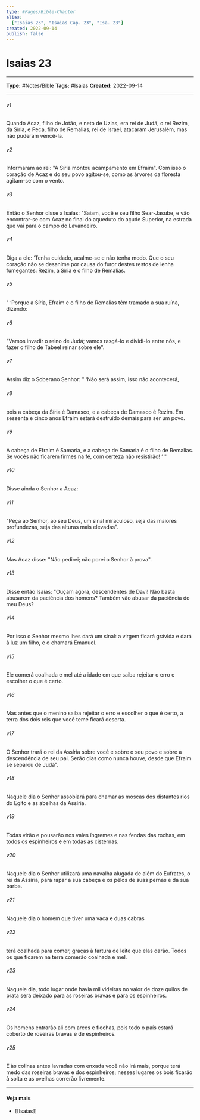 ```yaml
---
type: #Pages/Bible-Chapter
alias:
  ["Isaias 23", "Isaias Cap. 23", "Isa. 23"]
created: 2022-09-14
publish: false
---
```


# Isaias 23

---

**Type:** #Notes/Bible
**Tags:** #Isaias
**Created:** 2022-09-14

---

###### v1
Quando Acaz, filho de Jotão, e neto de Uzias, era rei de Judá, o rei Rezim, da Síria, e Peca, filho de Remalias, rei de Israel, atacaram Jerusalém, mas não puderam vencê-la.
###### v2
Informaram ao rei: "A Síria montou acampamento em Efraim". Com isso o coração de Acaz e do seu povo agitou-se, como as árvores da floresta agitam-se com o vento.
###### v3
Então o Senhor disse a Isaías: "Saiam, você e seu filho Sear-Jasube, e vão encontrar-se com Acaz no final do aqueduto do açude Superior, na estrada que vai para o campo do Lavandeiro.
###### v4
Diga a ele: ‘Tenha cuidado, acalme-se e não tenha medo. Que o seu coração não se desanime por causa do furor destes restos de lenha fumegantes: Rezim, a Síria e o filho de Remalias.
###### v5
" ‘Porque a Síria, Efraim e o filho de Remalias têm tramado a sua ruína, dizendo:
###### v6
"Vamos invadir o reino de Judá; vamos rasgá-lo e dividi-lo entre nós, e fazer o filho de Tabeel reinar sobre ele".
###### v7
Assim diz o Soberano Senhor: " ‘Não será assim, isso não acontecerá,
###### v8
pois a cabeça da Síria é Damasco, e a cabeça de Damasco é Rezim. Em sessenta e cinco anos Efraim estará destruído demais para ser um povo.
###### v9
A cabeça de Efraim é Samaria, e a cabeça de Samaria é o filho de Remalias. Se vocês não ficarem firmes na fé, com certeza não resistirão! ’ "
###### v10
Disse ainda o Senhor a Acaz:
###### v11
"Peça ao Senhor, ao seu Deus, um sinal miraculoso, seja das maiores profundezas, seja das alturas mais elevadas".
###### v12
Mas Acaz disse: "Não pedirei; não porei o Senhor à prova".
###### v13
Disse então Isaías: "Ouçam agora, descendentes de Davi! Não basta abusarem da paciência dos homens? Também vão abusar da paciência do meu Deus?
###### v14
Por isso o Senhor mesmo lhes dará um sinal: a virgem ficará grávida e dará à luz um filho, e o chamará Emanuel.
###### v15
Ele comerá coalhada e mel até a idade em que saiba rejeitar o erro e escolher o que é certo.
###### v16
Mas antes que o menino saiba rejeitar o erro e escolher o que é certo, a terra dos dois reis que você teme ficará deserta.
###### v17
O Senhor trará o rei da Assíria sobre você e sobre o seu povo e sobre a descendência de seu pai. Serão dias como nunca houve, desde que Efraim se separou de Judá".
###### v18
Naquele dia o Senhor assobiará para chamar as moscas dos distantes rios do Egito e as abelhas da Assíria.
###### v19
Todas virão e pousarão nos vales íngremes e nas fendas das rochas, em todos os espinheiros e em todas as cisternas.
###### v20
Naquele dia o Senhor utilizará uma navalha alugada de além do Eufrates, o rei da Assíria, para rapar a sua cabeça e os pêlos de suas pernas e da sua barba.
###### v21
Naquele dia o homem que tiver uma vaca e duas cabras
###### v22
terá coalhada para comer, graças à fartura de leite que elas darão. Todos os que ficarem na terra comerão coalhada e mel.
###### v23
Naquele dia, todo lugar onde havia mil videiras no valor de doze quilos de prata será deixado para as roseiras bravas e para os espinheiros.
###### v24
Os homens entrarão ali com arcos e flechas, pois todo o país estará coberto de roseiras bravas e de espinheiros.
###### v25
E às colinas antes lavradas com enxada você não irá mais, porque terá medo das roseiras bravas e dos espinheiros; nesses lugares os bois ficarão à solta e as ovelhas correrão livremente.


---

#### Veja mais

- [[Isaias]]
